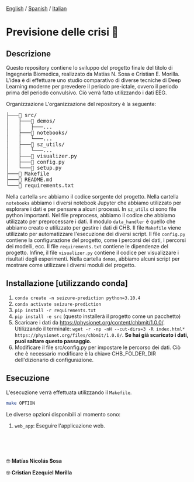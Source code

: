 [English](README.md) / [Spanish](README-sp.md) / [Italian](README-it.md)

# Previsione delle crisi 🧠

## Descrizione

Questo repository contiene lo sviluppo del progetto finale del titolo di Ingegneria Biomedica, realizzato da Matías N. Sosa e Cristian E. Morilla. L'idea è di effettuare uno studio comparativo di diverse tecniche di Deep Learning moderne per prevedere il periodo pre-ictale, ovvero il periodo prima del periodo convulsivo. Ciò verrà fatto utilizzando i dati EEG.

Organizzazione
L'organizzazione del repository è la seguente:

<pre>
├───📁 src/
│   ├───📁 demos/
│   │   ├───...
│   ├───📁 notebooks/
│   │   └───...
│   ├───📁 sz_utils/
│   │   └───...
│   ├───📄 visualizer.py
│   ├───📄 config.py
│   └───📄 setup.py
├───📄 Makefile
├───📄 README.md
└───📄 requirements.txt
</pre>

Nella cartella `src` abbiamo il codice sorgente del progetto. Nella cartella `notebooks` abbiamo i diversi notebook Jupyter che abbiamo utilizzato per esplorare i dati e per pensare a alcuni processi. In `sz_utils` ci sono file python importanti. Nel file preprocess, abbiamo il codice che abbiamo utilizzato per preprocessare i dati. Il modulo `data_handler` è quello che abbiamo creato e utilizzato per gestire i dati di CHB. Il file `Makefile` viene utilizzato per automatizzare l'esecuzione dei diversi script. Il file `config.py` contiene la configurazione del progetto, come i percorsi dei dati, i percorsi dei modelli, ecc. Il file `requirements.txt` contiene le dipendenze del progetto. Infine, il file `visualizer.py` contiene il codice per visualizzare i risultati degli esperimenti. Nella cartella `demos`, abbiamo alcuni script per mostrare come utilizzare i diversi moduli del progetto.

## Installazione [utilizzando conda]

1. `conda create -n seizure-prediction python=3.10.4`
2. `conda activate seizure-prediction`
3. `pip install -r requirements.txt`
4. `pip install -e src` (questo installerà il progetto come un pacchetto)
5. Scaricare i dati da https://physionet.org/content/chbmit/1.0.0/. Utilizzando il terminale: `wget -r -np -nH --cut-dirs=3 -R index.html* https://physionet.org/files/chbmit/1.0.0/`. **Se hai già scaricato i dati, puoi saltare questo passaggio.**
6. Modificare il file src/config.py per impostare le percorso dei dati. Ciò che è necessario modificare è la chiave CHB_FOLDER_DIR dell'dizionario di configurazione.

## Esecuzione
L'esecuzione verrà effettuata utilizzando il `Makefile`.

```bash
make OPTION
```

Le diverse opzioni disponibili al momento sono:

1. `web_app`: Eseguire l'applicazione web.


<br>
<br>
<br>


🤓 **Matías Nicolás Sosa**

🤓 **Cristian Ezequiel Morilla**